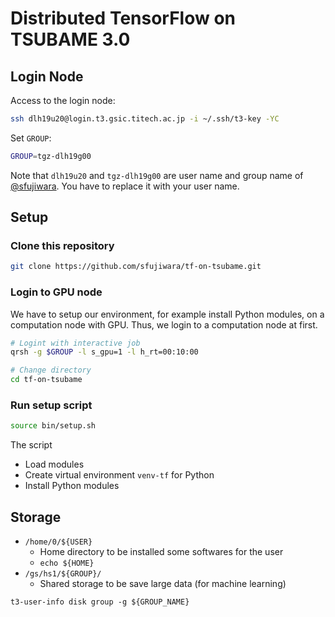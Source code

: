 # Distributed TensorFlow on TSUBAME 3.0

## Login Node

Access to the login node:

```bash
ssh dlh19u20@login.t3.gsic.titech.ac.jp -i ~/.ssh/t3-key -YC
```

Set `GROUP`:

```bash
GROUP=tgz-dlh19g00
```

Note that `dlh19u20` and `tgz-dlh19g00` are user name and group name of [@sfujiwara](https://github.com/sfujiwara). You have to replace it with your user name.

## Setup

### Clone this repository

```bash
git clone https://github.com/sfujiwara/tf-on-tsubame.git
```

### Login to GPU node

We have to setup our environment, for example install Python modules, on a computation node with GPU.
Thus, we login to a computation node at first.

```bash
# Logint with interactive job
qrsh -g $GROUP -l s_gpu=1 -l h_rt=00:10:00

# Change directory
cd tf-on-tsubame
```

### Run setup script

```bash
source bin/setup.sh
```

The script

- Load modules
- Create virtual environment `venv-tf` for Python
- Install Python modules

## Storage

- `/home/0/${USER}`
  - Home directory to be installed some softwares for the user
  - `echo ${HOME}`
- `/gs/hs1/${GROUP}/`
  - Shared storage to be save large data (for machine learning)

```
t3-user-info disk group -g ${GROUP_NAME}
```
